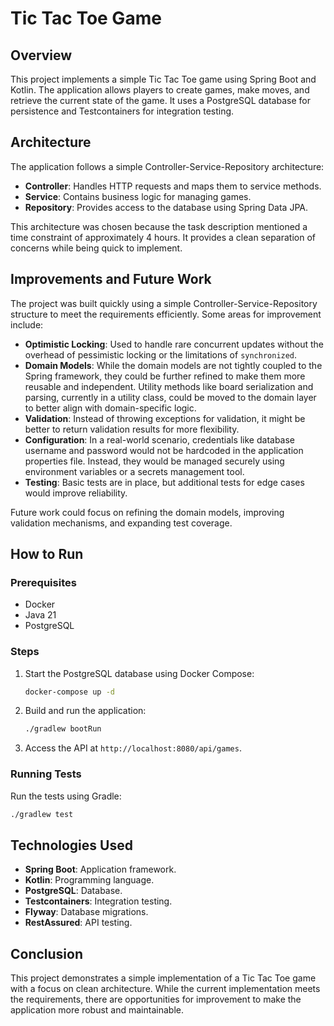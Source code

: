 # Tic Tac Toe Game

## Overview
This project implements a simple Tic Tac Toe game using Spring Boot and Kotlin. The application allows players to create games, make moves, and retrieve the current state of the game. It uses a PostgreSQL database for persistence and Testcontainers for integration testing.

## Architecture
The application follows a simple Controller-Service-Repository architecture:
- **Controller**: Handles HTTP requests and maps them to service methods.
- **Service**: Contains business logic for managing games.
- **Repository**: Provides access to the database using Spring Data JPA.

This architecture was chosen because the task description mentioned a time constraint of approximately 4 hours. It provides a clean separation of concerns while being quick to implement.

## Improvements and Future Work
The project was built quickly using a simple Controller-Service-Repository structure to meet the requirements efficiently. Some areas for improvement include:

- **Optimistic Locking**: Used to handle rare concurrent updates without the overhead of pessimistic locking or the limitations of `synchronized`.
- **Domain Models**: While the domain models are not tightly coupled to the Spring framework, they could be further refined to make them more reusable and independent. Utility methods like board serialization and parsing, currently in a utility class, could be moved to the domain layer to better align with domain-specific logic.
- **Validation**: Instead of throwing exceptions for validation, it might be better to return validation results for more flexibility.
- **Configuration**: In a real-world scenario, credentials like database username and password would not be hardcoded in the application properties file. Instead, they would be managed securely using environment variables or a secrets management tool.
- **Testing**: Basic tests are in place, but additional tests for edge cases would improve reliability.

Future work could focus on refining the domain models, improving validation mechanisms, and expanding test coverage.

## How to Run
### Prerequisites
- Docker
- Java 21
- PostgreSQL

### Steps
1. Start the PostgreSQL database using Docker Compose:
   ```bash
   docker-compose up -d
   ```
2. Build and run the application:
   ```bash
   ./gradlew bootRun
   ```
3. Access the API at `http://localhost:8080/api/games`.

### Running Tests
Run the tests using Gradle:
```bash
./gradlew test
```

## Technologies Used
- **Spring Boot**: Application framework.
- **Kotlin**: Programming language.
- **PostgreSQL**: Database.
- **Testcontainers**: Integration testing.
- **Flyway**: Database migrations.
- **RestAssured**: API testing.

## Conclusion
This project demonstrates a simple implementation of a Tic Tac Toe game with a focus on clean architecture. While the current implementation meets the requirements, there are opportunities for improvement to make the application more robust and maintainable.
